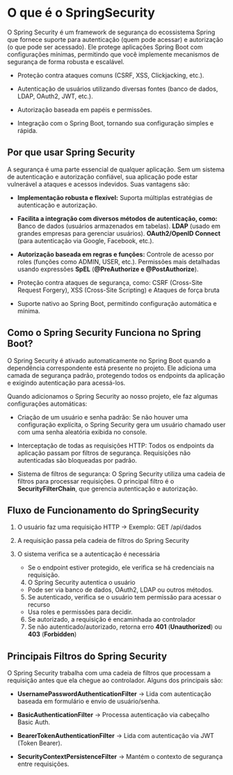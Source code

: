 # O que é o SpringSecurity

O Spring Security é um framework de segurança do ecossistema Spring que fornece suporte para autenticação (quem pode acessar) e autorização (o que pode ser acessado). Ele protege aplicações Spring Boot com configurações mínimas, permitindo que você implemente mecanismos de segurança de forma robusta e escalável.

- Proteção contra ataques comuns (CSRF, XSS, Clickjacking, etc.).

- Autenticação de usuários utilizando diversas fontes (banco de dados, LDAP, OAuth2, JWT, etc.).

- Autorização baseada em papéis e permissões.

- Integração com o Spring Boot, tornando sua configuração simples e rápida.

## Por que usar Spring Security

A segurança é uma parte essencial de qualquer aplicação. Sem um sistema de autenticação e autorização confiável, sua aplicação pode estar vulnerável a ataques e acessos indevidos. Suas vantagens são:

- **Implementação robusta e flexível:** Suporta múltiplas estratégias de autenticação e autorização.

- **Facilita a integração com diversos métodos de autenticação, como:** Banco de dados (usuários armazenados em tabelas). **LDAP** (usado em grandes empresas para gerenciar usuários). **OAuth2/OpenID Connect** (para autenticação via Google, Facebook, etc.).

- **Autorização baseada em regras e funções:** Controle de acesso por roles (funções como ADMIN, USER, etc.). Permissões mais detalhadas usando expressões **SpEL** (**@PreAuthorize e @PostAuthorize**).

- Proteção contra ataques de segurança, como: CSRF (Cross-Site Request Forgery), XSS (Cross-Site Scripting) e Ataques de força bruta

- Suporte nativo ao Spring Boot, permitindo configuração automática e mínima.

## Como o Spring Security Funciona no Spring Boot?

O Spring Security é ativado automaticamente no Spring Boot quando a dependência correspondente está presente no projeto. Ele adiciona uma camada de segurança padrão, protegendo todos os endpoints da aplicação e exigindo autenticação para acessá-los.

Quando adicionamos o Spring Security ao nosso projeto, ele faz algumas configurações automáticas:

- Criação de um usuário e senha padrão: Se não houver uma configuração explícita, o Spring Security gera um usuário chamado user com uma senha aleatória exibida no console.

- Interceptação de todas as requisições HTTP: Todos os endpoints da aplicação passam por filtros de segurança. Requisições não autenticadas são bloqueadas por padrão.

- Sistema de filtros de segurança: O Spring Security utiliza uma cadeia de filtros para processar requisições. O principal filtro é o **SecurityFilterChain**, que gerencia autenticação e autorização.

## Fluxo de Funcionamento do SpringSecurity

1. O usuário faz uma requisição HTTP → Exemplo: GET /api/dados
2. A requisição passa pela cadeia de filtros do Spring Security
3. O sistema verifica se a autenticação é necessária
   - Se o endpoint estiver protegido, ele verifica se há credenciais na requisição.
   4. O Spring Security autentica o usuário
   
   - Pode ser via banco de dados, OAuth2, LDAP ou outros métodos.
   5. Se autenticado, verifica se o usuário tem permissão para acessar o recurso

    - Usa roles e permissões para decidir.
    6. Se autorizado, a requisição é encaminhada ao controlador
    7. Se não autenticado/autorizado, retorna erro **401** (**Unauthorized**) ou **403** (**Forbidden**)

## Principais Filtros do Spring Security

O Spring Security trabalha com uma cadeia de filtros que processam a requisição antes que ela chegue ao controlador. Alguns dos principais são:

- **UsernamePasswordAuthenticationFilter** → Lida com autenticação baseada em formulário e envio de usuário/senha.

- **BasicAuthenticationFilter** → Processa autenticação via cabeçalho Basic Auth.

- **BearerTokenAuthenticationFilter** → Lida com autenticação via JWT (Token Bearer).

- **SecurityContextPersistenceFilter** → Mantém o contexto de segurança entre requisições.